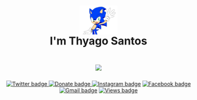 <h1 align="center">
    <img align="center" src="/sonic-gif.gif" width="100px">  <br>
   I'm <b>Thyago Santos  </b>
  <br>
  <br>
  <a href="https://github.com/thygasantos">
  <img align="center" src="https://github-readme-stats.vercel.app/api?username=thygasantos&show_icons=true&theme=cobalt&count_private=true&bg_color=000000&border_radius=4.5&title_color=00ffea&cache_seconds=14400&locale=en&hide_border=false&icon_color=00ffea&text_color=00ffea" />
</a>
    <br>

</h1>
<div align="center">
<!-- website -->
    <a href="https://twitter.com/thyagomsantos"><img alt="Twitter badge" src="https://img.shields.io/badge/-Twitter-000000?logo=X&logoColor=white">
    </a>
      <a href="https://link.mercadopago.com.br/thygasantos"><img alt="Donate badge" src="https://img.shields.io/badge/-$ Donate-GREEN?logo=$&logoColor=black">
    </a>
    <a href="https://www.instagram.com/thyagomsantos"><img alt="Instagram badge" src="https://img.shields.io/badge/-Instagram-8a3ab9?logo=Instagram&logoColor=white"></a>
    <a href="https://www.facebook.com/thyagosantos23"><img alt="Facebook badge" src="https://img.shields.io/badge/-Facebook-0061ec?logo=Facebook&logoColor=white"></a>
    <a href="mailto:thyagomatheus15@gmail.com"><img alt="Gmail badge" src="https://img.shields.io/badge/Gmail-E34133?logo=gmail&logoColor=white"></a>
    <a href="https://github.com/thygasantos"><img alt="Views badge" src="https://komarev.com/ghpvc/?username=thygasantos&color=brightgreen&abbreviated=true&style=flat&label=PROFILE+VIEWS"></a>
</div>
